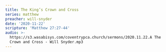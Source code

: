 ```yaml
---
title: The King’s Crown and Cross
series: matthew
preacher: will-snyder
date: '2020-11-22'
scripture: 'Matthew 27:27-44'
audio: >-
  https://s3.wasabisys.com/coventrypca.church/sermons/2020.11.22.A The King’s
  Crown and Cross - Will Snyder.mp3
---
```

